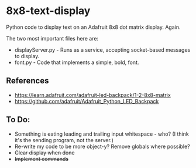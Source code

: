 # 8x8-text-display
Python code to display text on an Adafruit 8x8 dot matrix display. Again.

The two most important files here are:
 * displayServer.py - Runs as a service, accepting socket-based messages to display.
 * font.py - Code that implements a simple, bold, font.

## References
 * https://learn.adafruit.com/adafruit-led-backpack/1-2-8x8-matrix
 * https://github.com/adafruit/Adafruit_Python_LED_Backpack

## To Do:
 * Something is eating leading and trailing input whitespace - who? (I think it's the sending program, not the server.)
 * Re-write my code to be more object-y? Remove globals where possible?
 * <strike>Clear display when done</strike>
 * <strike>Implement commands</strike>
